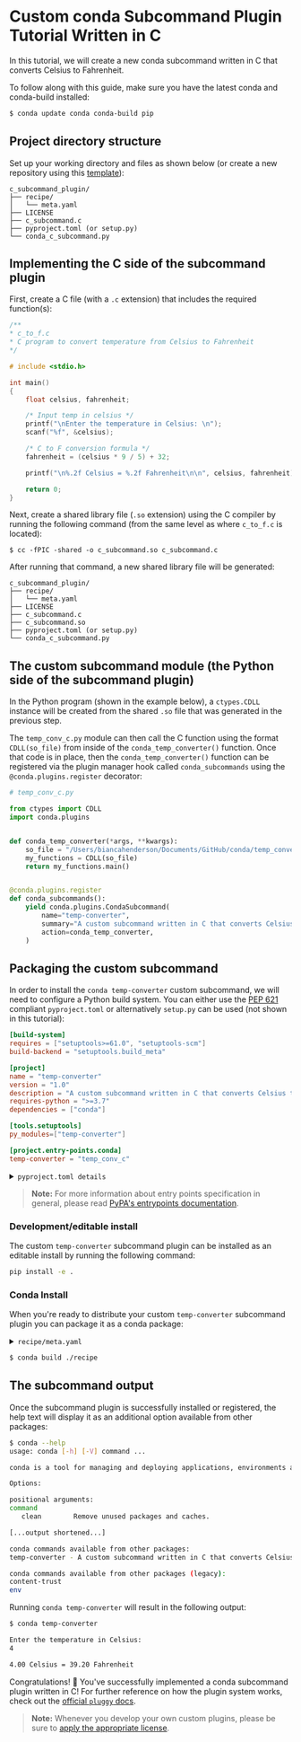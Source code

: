 [template]: https://github.com/conda/conda-plugin-template/subcommand_plugin_examples/c_subcommand_plugin_tutorial/generate
[pyproject.toml docs]: https://packaging.python.org/en/latest/tutorials/packaging-projects/#creating-pyproject-toml
[entrypoints docs]: https://packaging.python.org/en/latest/specifications/entry-points/
[licenses]: https://docs.conda.io/projects/conda/en/latest/dev-guide/plugin-api/index.html#a-note-on-licensing
[pep 621]: https://peps.python.org/pep-0621/
[pluggy docs]: https://pluggy.readthedocs.io/en/stable/index.html

# Custom conda Subcommand Plugin Tutorial Written in C

In this tutorial, we will create a new conda subcommand written in C that converts Celsius to Fahrenheit.

To follow along with this guide, make sure you have the latest conda and conda-build installed:

```bash
$ conda update conda conda-build pip
```

## Project directory structure

Set up your working directory and files as shown below (or create a new repository using this [template][template]):

```
c_subcommand_plugin/
├── recipe/
│   └── meta.yaml
├── LICENSE
├── c_subcommand.c
├── pyproject.toml (or setup.py)
└── conda_c_subcommand.py
```

## Implementing the C side of the subcommand plugin

First, create a C file (with a `.c` extension) that includes the required function(s):

```c
/**
* c_to_f.c
* C program to convert temperature from Celsius to Fahrenheit
*/

# include <stdio.h>

int main()
{
    float celsius, fahrenheit;

    /* Input temp in celsius */
    printf("\nEnter the temperature in Celsius: \n");
    scanf("%f", &celsius);

    /* C to F conversion formula */
    fahrenheit = (celsius * 9 / 5) + 32;

    printf("\n%.2f Celsius = %.2f Fahrenheit\n\n", celsius, fahrenheit);

    return 0;
}
```

Next, create a shared library file (`.so` extension) using the C compiler by running the following command (from the same level as where `c_to_f.c` is located):

```
$ cc -fPIC -shared -o c_subcommand.so c_subcommand.c
```

After running that command, a new shared library file will be generated:

```
c_subcommand_plugin/
├── recipe/
│   └── meta.yaml
├── LICENSE
├── c_subcommand.c
├── c_subcommand.so
├── pyproject.toml (or setup.py)
└── conda_c_subcommand.py
```

## The custom subcommand module (the Python side of the subcommand plugin)

In the Python program (shown in the example below), a `ctypes.CDLL` instance will be created from the shared `.so` file that was generated in the previous step.

The `temp_conv_c.py` module can then call the C function using the format `CDLL(so_file)` from inside of the `conda_temp_converter()` function. Once that code is in place, then the `conda_temp_converter()` function can be registered via the plugin manager hook called `conda_subcommands` using the `@conda.plugins.register` decorator:

```python
# temp_conv_c.py

from ctypes import CDLL
import conda.plugins


def conda_temp_converter(*args, **kwargs):
    so_file = "/Users/biancahenderson/Documents/GitHub/conda/temp_converter/c_to_f.so"
    my_functions = CDLL(so_file)
    return my_functions.main()


@conda.plugins.register
def conda_subcommands():
    yield conda.plugins.CondaSubcommand(
        name="temp-converter",
        summary="A custom subcommand written in C that converts Celsius to Fahrenheit",
        action=conda_temp_converter,
    )
```

## Packaging the custom subcommand

In order to install the `conda temp-converter` custom subcommand, we will need to configure a Python build system. You can either use the [PEP 621][pep 621] compliant `pyproject.toml` or alternatively `setup.py` can be used (not shown in this tutorial):

```toml
[build-system]
requires = ["setuptools>=61.0", "setuptools-scm"]
build-backend = "setuptools.build_meta"

[project]
name = "temp-converter"
version = "1.0"
description = "A custom subcommand written in C that converts Celsius to Fahrenheit"
requires-python = ">=3.7"
dependencies = ["conda"]

[tools.setuptools]
py_modules=["temp-converter"]

[project.entry-points.conda]
temp-converter = "temp_conv_c"
```

<details>
<summary><code>pyproject.toml details</code></summary>

> #### `[build-system]`
> - `requires` This is a list of requirement specifiers for build-time dependencies of a package.
> - `build-backend` Build backends have the ability to accept configuration settings, which can change the way that the package building is handled.
> 
> #### `[project]`
> * `name` (required) This is the name of the package that contains your subcommand. This is also how others will find your subcommand package if you choose to upload it to PyPI.
> * `version` (required) The version of the project; can be specified *either* statically or listed as dynamic.
> `description` A brief description of the project.
> * `requires-python` The version(s) of Python required by your project.
> * `dependencies` These are all of the dependencies for your project. This specific subcommand example requires `conda`, which is why it is listed here.
>
> For more information on `pyproject.toml` see the [PyPA packaging documentation][pyproject.toml docs].

</details>


> **Note:**
> For more information about entry points specification in general, please read [PyPA's entrypoints documentation][entrypoints docs].

### Development/editable install

The custom `temp-converter` subcommand plugin can be installed as an editable install by running the following command:


```bash
pip install -e .
```

### Conda Install

When you're ready to distribute your custom `temp-converter` subcommand plugin you can package it as a conda package:

<details>
<summary><code>recipe/meta.yaml</code></summary>

```yaml
package:
  name: temp-converter
  version: 1.0

source:
  path: ../

build:
  script: $PYTHON -m pip install --no-deps .

requirements:
  host:
    - python >=3.7

  run:
    - conda
    - python >=3.7

about:
  home: https://github.com/conda/conda-plugin-template
  license: BSD-3-Clause
  license_file: LICENSE
  summary: A custom subcommand written in C that converts Celsius to Fahrenheit
```

</details>

```bash
$ conda build ./recipe
```

## The subcommand output

Once the subcommand plugin is successfully installed or registered, the help text will display it as an additional option available from other packages:

```bash
$ conda --help
usage: conda [-h] [-V] command ...

conda is a tool for managing and deploying applications, environments and packages.

Options:

positional arguments:
command
   clean        Remove unused packages and caches.

[...output shortened...]

conda commands available from other packages:
temp-converter - A custom subcommand written in C that converts Celsius to Fahrenheit

conda commands available from other packages (legacy):
content-trust
env
```

Running `conda temp-converter` will result in the following output:

```bash
$ conda temp-converter

Enter the temperature in Celsius:
4

4.00 Celsius = 39.20 Fahrenheit

```

Congratulations! 🎉 You've successfully implemented a conda subcommand plugin written in C! For further reference on how the plugin system works, check out the [official `pluggy` docs][pluggy docs].


> **Note:**
> Whenever you develop your own custom plugins, please be sure to [apply the appropriate license][licenses].
